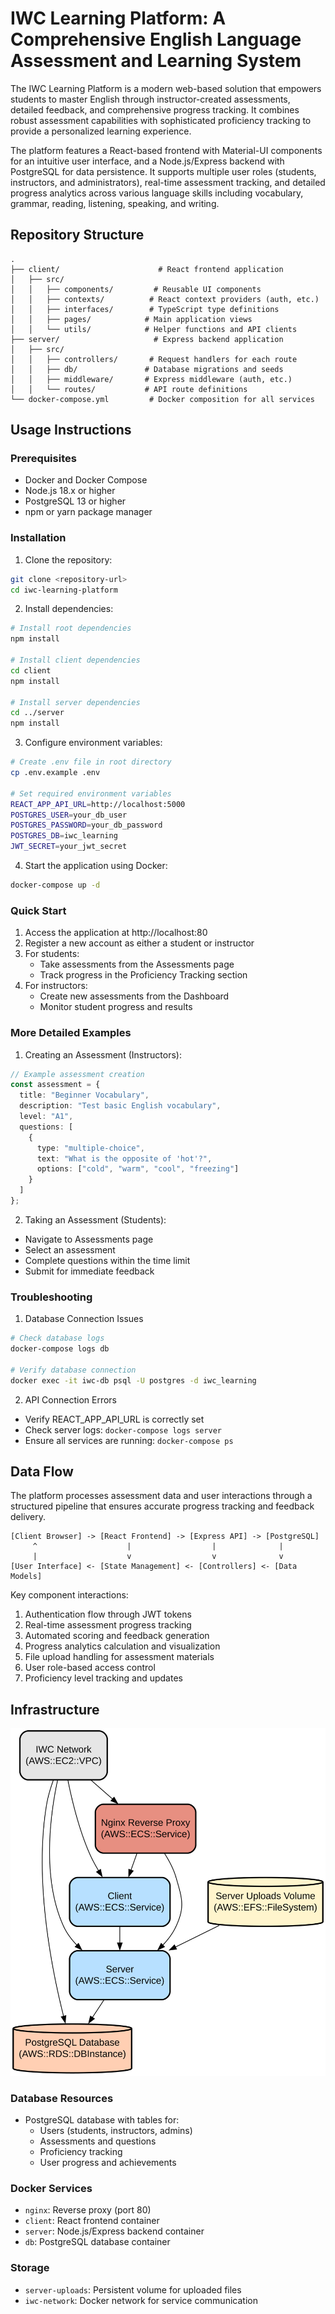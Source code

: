 # IWC Learning Platform: A Comprehensive English Language Assessment and Learning System

The IWC Learning Platform is a modern web-based solution that empowers students to master English through instructor-created assessments, detailed feedback, and comprehensive progress tracking. It combines robust assessment capabilities with sophisticated proficiency tracking to provide a personalized learning experience.

The platform features a React-based frontend with Material-UI components for an intuitive user interface, and a Node.js/Express backend with PostgreSQL for data persistence. It supports multiple user roles (students, instructors, and administrators), real-time assessment tracking, and detailed progress analytics across various language skills including vocabulary, grammar, reading, listening, speaking, and writing.

## Repository Structure
```
.
├── client/                      # React frontend application
│   ├── src/
│   │   ├── components/         # Reusable UI components
│   │   ├── contexts/          # React context providers (auth, etc.)
│   │   ├── interfaces/        # TypeScript type definitions
│   │   ├── pages/            # Main application views
│   │   └── utils/            # Helper functions and API clients
├── server/                     # Express backend application
│   ├── src/
│   │   ├── controllers/       # Request handlers for each route
│   │   ├── db/               # Database migrations and seeds
│   │   ├── middleware/       # Express middleware (auth, etc.)
│   │   └── routes/           # API route definitions
└── docker-compose.yml         # Docker composition for all services
```

## Usage Instructions
### Prerequisites
- Docker and Docker Compose
- Node.js 18.x or higher
- PostgreSQL 13 or higher
- npm or yarn package manager

### Installation

1. Clone the repository:
```bash
git clone <repository-url>
cd iwc-learning-platform
```

2. Install dependencies:
```bash
# Install root dependencies
npm install

# Install client dependencies
cd client
npm install

# Install server dependencies
cd ../server
npm install
```

3. Configure environment variables:
```bash
# Create .env file in root directory
cp .env.example .env

# Set required environment variables
REACT_APP_API_URL=http://localhost:5000
POSTGRES_USER=your_db_user
POSTGRES_PASSWORD=your_db_password
POSTGRES_DB=iwc_learning
JWT_SECRET=your_jwt_secret
```

4. Start the application using Docker:
```bash
docker-compose up -d
```

### Quick Start
1. Access the application at http://localhost:80
2. Register a new account as either a student or instructor
3. For students:
   - Take assessments from the Assessments page
   - Track progress in the Proficiency Tracking section
4. For instructors:
   - Create new assessments from the Dashboard
   - Monitor student progress and results

### More Detailed Examples
1. Creating an Assessment (Instructors):
```typescript
// Example assessment creation
const assessment = {
  title: "Beginner Vocabulary",
  description: "Test basic English vocabulary",
  level: "A1",
  questions: [
    {
      type: "multiple-choice",
      text: "What is the opposite of 'hot'?",
      options: ["cold", "warm", "cool", "freezing"]
    }
  ]
};
```

2. Taking an Assessment (Students):
- Navigate to Assessments page
- Select an assessment
- Complete questions within the time limit
- Submit for immediate feedback

### Troubleshooting
1. Database Connection Issues
```bash
# Check database logs
docker-compose logs db

# Verify database connection
docker exec -it iwc-db psql -U postgres -d iwc_learning
```

2. API Connection Errors
- Verify REACT_APP_API_URL is correctly set
- Check server logs: `docker-compose logs server`
- Ensure all services are running: `docker-compose ps`

## Data Flow
The platform processes assessment data and user interactions through a structured pipeline that ensures accurate progress tracking and feedback delivery.

```ascii
[Client Browser] -> [React Frontend] -> [Express API] -> [PostgreSQL]
     ^                    |                  |              |
     |                    v                  v              v
[User Interface] <- [State Management] <- [Controllers] <- [Data Models]
```

Key component interactions:
1. Authentication flow through JWT tokens
2. Real-time assessment progress tracking
3. Automated scoring and feedback generation
4. Progress analytics calculation and visualization
5. File upload handling for assessment materials
6. User role-based access control
7. Proficiency level tracking and updates

## Infrastructure

![Infrastructure diagram](./docs/infra.svg)
### Database Resources
- PostgreSQL database with tables for:
  - Users (students, instructors, admins)
  - Assessments and questions
  - Proficiency tracking
  - User progress and achievements

### Docker Services
- `nginx`: Reverse proxy (port 80)
- `client`: React frontend container
- `server`: Node.js/Express backend container
- `db`: PostgreSQL database container

### Storage
- `server-uploads`: Persistent volume for uploaded files
- `iwc-network`: Docker network for service communication